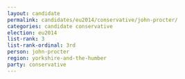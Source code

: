 ```yaml
---
layout: candidate
permalink: candidates/eu2014/conservative/john-procter/
categories: candidate conservative
election: eu2014
list-rank: 3
list-rank-ordinal: 3rd
person: john-procter
region: yorkshire-and-the-humber
party: conservative
---
```

